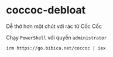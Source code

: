 # coccoc-debloat
Dễ thở hơn một chút với rác từ Cốc Cốc

Chạy `PowerShell` với quyền `administrator`
```
irm https://go.bibica.net/coccoc | iex
```
